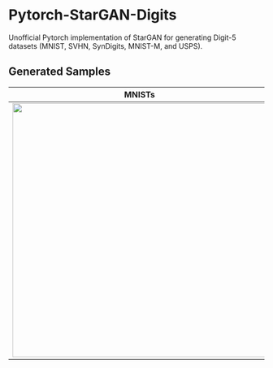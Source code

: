 # Pytorch-StarGAN-Digits
Unofficial Pytorch implementation of StarGAN for generating Digit-5 datasets (MNIST, SVHN, SynDigits, MNIST-M, and USPS).

## Generated Samples
| MNISTs | Digits |
| --- | --- |
<img src="/Results/MNISTs" width="500"></img> | <img src="/Results/Digits.png" width="500"></img>

